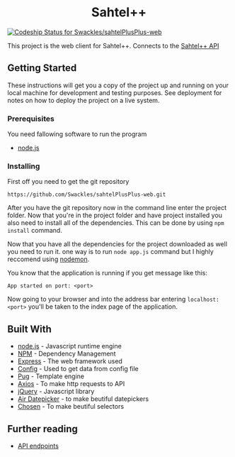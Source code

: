 <h1 align="center"> Sahtel++</h1>

[![Codeship Status for Swackles/sahtelPlusPlus-web](https://app.codeship.com/projects/985cf6c0-6060-0137-ca7e-427ad6051c19/status?branch=master)](https://app.codeship.com/projects/344061)

This project is the web client for Sahtel++. Connects to the [Sahtel++ API](https://github.com/Swackles/sahtelPlusPlsus-API)

## Getting Started

These instructions will get you a copy of the project up and running on your local machine for development and testing purposes. See deployment for notes on how to deploy the project on a live system.

### Prerequisites

You need fallowing software to run the program
* [node.js](https://nodejs.org/en/)

### Installing

First off you need to get the git repository
```
https://github.com/Swackles/sahtelPlusPlus-web.git
```
After you have the git repository now in the command line enter the project folder. Now that you're in the project folder and have project installed you also need to install all of the dependencies. This can be done by using `npm  install` command. 

Now that you have all the dependencies for the project downloaded as well you need to run it. one way is to run `node app.js` command but I highly reccomend using [nodemon](https://www.npmjs.com/package/nodemon).

You know that the application is running if you get message like this:
```
App started on port: <port>
```
Now going to your browser and into the address bar entering `localhost:<port>` you'll be taken to the index page of the application.

## Built With

* [node.js](https://nodejs.org/en/) - Javascript runtime engine
* [NPM](https://www.npmjs.com/) - Dependency Management
* [Express](https://www.npmjs.com/package/express) - The web framework used
* [Config](https://www.npmjs.com/package/config) - Used to get data from config file
* [Pug](https://pugjs.org/api/getting-started.html) - Template engine
* [Axios](https://www.npmjs.com/package/axios) - To make http requests to API
* [jQuery](https://jquery.com/) - Javascript library
* [Air Datepicker](http://t1m0n.name/air-datepicker/docs/) - to make beutiful datepickers
* [Chosen](https://harvesthq.github.io/chosen/) - To make beutiful selectors
## Further reading
* [API endpoints](https://github.com/Swackles/sahtelPlusPlsus-API/blob/master/README.md)

